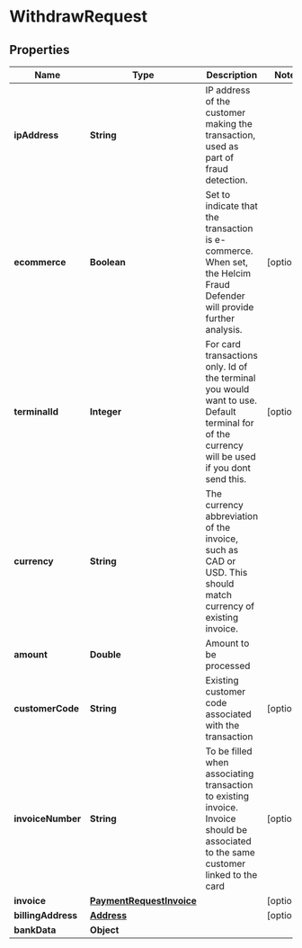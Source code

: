 

# WithdrawRequest


## Properties

| Name | Type | Description | Notes |
|------------ | ------------- | ------------- | -------------|
|**ipAddress** | **String** | IP address of the customer making the transaction, used as part of fraud detection. |  |
|**ecommerce** | **Boolean** | Set to indicate that the transaction is e-commerce. When set, the Helcim Fraud Defender will provide further analysis. |  [optional] |
|**terminalId** | **Integer** | For card transactions only. Id of the terminal you would want to use. Default terminal for of the currency will be used if you dont send this. |  [optional] |
|**currency** | **String** | The currency abbreviation of the invoice, such as CAD or USD. This should match currency of existing invoice. |  |
|**amount** | **Double** | Amount to be processed |  |
|**customerCode** | **String** | Existing customer code associated with the transaction |  [optional] |
|**invoiceNumber** | **String** | To be filled when associating transaction to existing invoice. Invoice should be associated to the same customer linked to the card |  [optional] |
|**invoice** | [**PaymentRequestInvoice**](PaymentRequestInvoice.md) |  |  [optional] |
|**billingAddress** | [**Address**](Address.md) |  |  [optional] |
|**bankData** | **Object** |  |  |



